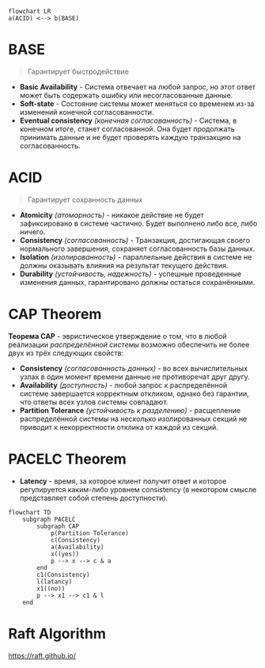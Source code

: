 ```mermaid
flowchart LR
a(ACID) <--> b(BASE)
```

# BASE
> Гарантирует быстродействие
- **Basic Availability** - Система отвечает на любой запрос, но этот ответ может быть содержать ошибку или несогласованные данные.
- **Soft-state** - Состояние системы может меняться со временем из-за изменений конечной согласованности.
- **Eventual consistency** *(конечная согласованность)* - Система, в конечном итоге, станет согласованной. Она будет продолжать принимать данные и не будет проверять каждую транзакцию на согласованность.

# ACID
> Гарантирует сохранность данных
- **Atomicity** *(атомарность)* - никакое действие не будет зафиксировано в системе частично. Будет выполнено либо все, либо ничего.
- **Consistency** *(согласованность)* - Транзакция, достигающая своего нормального завершения, сохраняет согласованность базы данных.
- **Isolation** *(изолированность)* - параллельные действия в системе не должны оказывать влияния на результат текущего действия.
- **Durability** *(устойчивость, надежность)* - успешные проведенные изменения данных, гарантировано должны остаться сохранёнными.

# CAP Theorem

**Теорема CAP** - эвристическое утверждение о том, что в любой реализации *распределённой системы* возможно обеспечить не более двух из трёх следующих свойств:

- **Consistency** *(согласованность данных)* - во всех вычислительных узлах в один момент времени данные не противоречат друг другу.
- **Availability** *(доступность)* - любой запрос к распределённой системе завершается корректным откликом, однако без гарантии, что ответы всех узлов системы совпадают.
- **Partition Tolerance** *(устойчивость к разделению)* - расщепление распределённой системы на несколько изолированных секций не приводит к некорректности отклика от каждой из секций.

# PACELC Theorem

- **Latency** - время, за которое клиент получит ответ и которое регулируется каким-либо уровнем consistency (в некотором смысле представляет собой степень доступности).

```mermaid
flowchart TD
	subgraph PACELC
		subgraph CAP
			p(Partition Tolerance)
			c(Consistency)
			a(Availability)
			x((yes))
			p --> x --> c & a
		end
		c1(Consistency)
		l(latancy)
		x1((no))
		p --> x1 --> c1 & l
	end
```

# Raft Algorithm
https://raft.github.io/